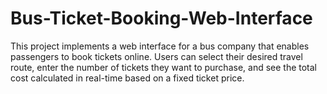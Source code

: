 # Bus-Ticket-Booking-Web-Interface
This project implements a web interface for a bus company that enables passengers to book tickets online. Users can select their desired travel route, enter the number of tickets they want to purchase, and see the total cost calculated in real-time based on a fixed ticket price.

